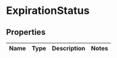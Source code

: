 # ExpirationStatus

## Properties

|Name | Type | Description | Notes|
|------------ | ------------- | ------------- | -------------|


